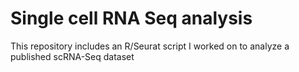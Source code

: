 # Single cell RNA Seq analysis
This repository includes an R/Seurat script I worked on to analyze a published scRNA-Seq dataset
